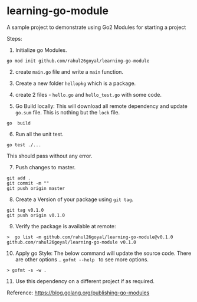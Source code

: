 # learning-go-module
A sample project to demonstrate using Go2 Modules for starting a project

Steps:
1. Initialize go Modules.
```
go mod init github.com/rahul26goyal/learning-go-module
```

2. create `main.go` file and write a `main` function.

3. Create a new folder `hellopkg` which is a package.

4. create 2 files - `hello.go` and `hello_test.go` with some code.

5. Go Build locally: This will download all remote dependency and update `go.sum` file.
This is nothing but the `lock` file.
```
go  build
```

6. Run all the unit test.
```
go test ./...
```
This should pass without any error.

7. Push changes to master.
```
git add .
git commit -m ""
git push origin master
```

8. Create a Version of your package using `git tag`.
```
git tag v0.1.0
git push origin v0.1.0
```

9. Verify the package is available at remote:
```
>  go list -m github.com/rahul26goyal/learning-go-module@v0.1.0
github.com/rahul26goyal/learning-go-module v0.1.0
```

10. Apply go Style: The below command will update the source code. There are other options .. `gofmt --help ` to see more options.
```
> gofmt -s -w .
```

11. Use this dependency on a different project if as required.

Reference: https://blog.golang.org/publishing-go-modules

